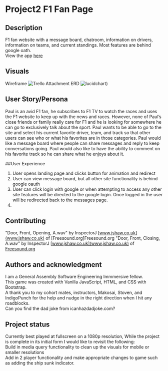 # Project2 F1 Fan Page

## Description
F1 fan website with a message board, chatroom, information on drivers, information on teams, and current standings.  Most features are behind google oath.</br>
View the app [here](https://sei-project2-f1-fans.herokuapp.com/)

## Visuals
Wireframe
![Trello Attachment](https://trello-attachments.s3.amazonaws.com/5f46c567a9af48168aa00564/5f47e53f78226f37255f4214/0e5da879f16402718adb8d7de20689e7/Screen_Shot_2020-08-27_at_5.09.40_PM.png)
ERD
![lucidchart](https://app.lucidchart.com/documents/view/32d87ee2-1a71-4746-8904-5594eef1ab32/0_0))

## User Story/Persona
Paul is an avid F1 fan, he subscribes to F1 TV to watch the races and uses the F1 website to keep up with the news and races.  However, none of Paul’s close friends or family really care for F1 and he is looking for somewhere he can go to exclusively talk about the sport.  Paul wants to be able to go to the site and select his current favorite driver, team, and track so that other users can see who or what his favorites are in those categories.  Paul would like a message board where people can share messages and reply to keep conversations going.  Paul would also like to have the ability to comment on his favorite track so he can share what he enjoys about it.  </br>

##User Experience
1. User opens landing page and clicks button for animation and redirect
2. User can view message board, but all other site functionality is behind google oauth
3. User can click login with google or when attempting to access any other site features will be directed to the google login.  Once logged in the user will be redirected back to the messages page.
4. 

## Contributing
"Door, Front, Opening, A.wav" by InspectorJ [www.jshaw.co.uk](www.jshaw.co.uk) of [Freesound.org]Freesound.org
"Door, Front, Closing, A.wav" by InspectorJ [www.jshaw.co.uk](www.jshaw.co.uk) of [Freesound.org](Freesound.org)<br/>


## Authors and acknowledgment
I am a General Assembly Software Engineering Immmersive fellow.<br/>
This game was created with Vanilla JavaScript, HTML, and CSS with Bootstrap.<br/>
A thank you to my cohort mates, instructors, Makosai, Stoven, and IndigoPunch for the help and nudge in the right direction when I hit any roadblocks.<br/>
Can you find the dad joke from icanhazdadjoke.com?<br/>

## Project status
Currently best played at fullscreen on a 1080p resolution, While the project is complete in its initial form I would like to revisit the following:<br/>
Build in media query functionality to clean up the visuals for mobile or smaller resolutions<br/>
Add in 2 player functionality and make appropriate changes to game such as adding the ship sunk indicator. <br/>